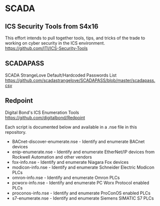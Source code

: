 SCADA
===

ICS Security Tools from S4x16
---

This effort intends to pull together tools, tips, and tricks of the trade to working on cyber security in the ICS environment.
https://github.com/ITI/ICS-Security-Tools

SCADAPASS
---

SCADA StrangeLove Default/Hardcoded Passwords List	
https://github.com/scadastrangelove/SCADAPASS/blob/master/scadapass.csv

Redpoint
---

Digital Bond's ICS Enumeration Tools
https://github.com/digitalbond/Redpoint

Each script is documented below and available in a .nse file in this repository.

* BACnet-discover-enumerate.nse - Identify and enumerate BACnet devices
* enip-enumerate.nse - Identify and enumerate EtherNet/IP devices from Rockwell Automation and other vendors
* fox-info.nse - Identify and enumerate Niagara Fox devices
* modicon-info.nse - Identify and enumerate Schneider Electric Modicon PLCs
* omron-info.nse - Identify and enumerate Omron PLCs
* pcworx-info.nse - Identify and enumerate PC Worx Protocol enabled PLCs
* proconos-info.nse - Identify and enumerate ProConOS enabled PLCs
* s7-enumerate.nse - Identify and enumerate Siemens SIMATIC S7 PLCs


